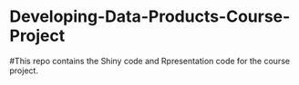 # Developing-Data-Products-Course-Project
#This repo contains the Shiny code and Rpresentation code for the course project. 

